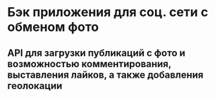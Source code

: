 # Бэк приложения для соц. сети с обменом фото
## API для загрузки публикаций с фото и возможностью комментирования, выставления лайков, а также добавления геолокации
